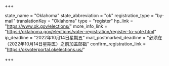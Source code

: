 +++

state_name = "Oklahoma"
state_abbreviation = "ok"
registration_type = "by-mail"
translationKey = "Oklahoma"
type = "register"
hp_link = "https://www.ok.gov/elections/"
more_info_link = "https://oklahoma.gov/elections/voter-registration/register-to-vote.html"
ip_deadline = "2022年10月14日星期五"
mail_postmarked_deadline = "必须在（2022年10月14日星期五）之前加盖邮戳"
confirm_registration_link = "https://okvoterportal.okelections.us/"

+++